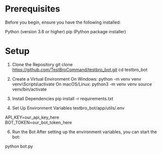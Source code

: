 # Prerequisites
Before you begin, ensure you have the following installed:

Python (version 3.6 or higher)
pip (Python package installer)
# Setup
1. Clone the Repository
git clone https://github.com/TestBroCommand/testbro_bot.git
cd testbro_bot
2. Create a Virtual Environment
On Windows:
python -m venv venv
venv\Scripts\activate
On macOS/Linux:
python3 -m venv venv
source venv/bin/activate

3. Install Dependencies
pip install -r requirements.txt

4. Set Up Environment Variables
testbro_bot/app/utils/.env

API_KEY=our_api_key_here<br>
BOT_TOKEN=our_bot_token_here

6. Run the Bot
After setting up the environment variables, you can start the bot:

python bot.py
